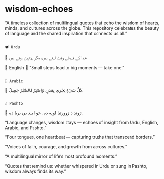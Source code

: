 # wisdom-echoes
“A timeless collection of multilingual quotes that echo the wisdom of hearts, minds, and cultures across the globe. This repository celebrates the beauty of language and the shared inspiration that connects us all.”

                                                                                                                                                                                               🕊️ Urdu
💬 خدا کے فیصلے وقت لیتے ہیں، مگر بہترین ہوتے ہیں

🌱 English
💬 "Small steps lead to big moments — take one."

                                                                                                                                                                                                    💫 Arabic    
💬 كُلُّ شَيْءٍ يَجْرِي بِقَدَرٍ، وَاصْبِرْ فَالصَّبْرُ جَمِيلٌ.

                                                                                                                                                                                                            
                                                                                                                                                                                                            
                                                                                                                                                                                                            🎶 Pashto
💬 ژوند د زړورتیا لوبه ده، خو امید یې بریا ده.

“Language changes, wisdom stays — echoes of insight from Urdu, English, Arabic, and Pashto.”

“Four tongues, one heartbeat — capturing truths that transcend borders.”

“Voices of faith, courage, and growth from across cultures.”

“A multilingual mirror of life’s most profound moments.”

“Quotes that remind us: whether whispered in Urdu or sung in Pashto, wisdom always finds its way.”

